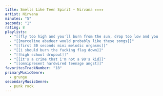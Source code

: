 ```yaml
---
title: Smells Like Teen Spirit — Nirvana ★★★★
artist: Nirvana
minutes: "5"
seconds: "1"
rating: 8
playlists:
  - "[[fly too high and you'll burn from the sun, drop too low and you'll drown in the ocean]]"
  - "[[marceline abadeer would probably like these songs]]"
  - "[[first 30 seconds mini melodic orgasms]]"
  - "[[i should burn the fucking flag down]]"
  - "[[high school dropout]]"
  - "[[it's a crime that i'm not a 90's kid]]"
  - "[[omnipresent hardwired teenage angst]]"
favoritesTrackNumber: "18"
primaryMusicGenre:
  - grunge
secondaryMusicGenre:
  - punk rock
---
```

